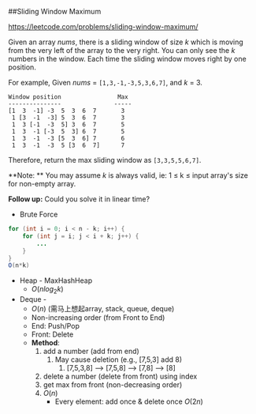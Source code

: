 ##Sliding Window Maximum

https://leetcode.com/problems/sliding-window-maximum/

Given an array *nums*, there is a sliding window of size *k* which is moving from the very left of the array to the very right. You can only see the *k* numbers in the window. Each time the sliding window moves right by one position.

For example,
Given *nums* = `[1,3,-1,-3,5,3,6,7]`, and *k* = 3.

```
Window position                Max
---------------               -----
[1  3  -1] -3  5  3  6  7       3
 1 [3  -1  -3] 5  3  6  7       3
 1  3 [-1  -3  5] 3  6  7       5
 1  3  -1 [-3  5  3] 6  7       5
 1  3  -1  -3 [5  3  6] 7       6
 1  3  -1  -3  5 [3  6  7]      7

```

Therefore, return the max sliding window as `[3,3,5,5,6,7]`.

**Note: **
You may assume *k* is always valid, ie: 1 ≤ k ≤ input array's size for non-empty array.

**Follow up:**
Could you solve it in linear time?



* Brute Force

```java
for (int i = 0; i < n - k; i++) {
    for (int j = i; j < i + k; j++) {
        ...
    }
}
O(n*k)
```

* Heap - MaxHashHeap
  * $O(nlog_2k)$
* Deque - 
  * $O(n)$ (需马上想起array, stack, queue, deque)
  * Non-increasing order (from Front to End)
  * End: Push/Pop
  * Front: Delete 
  * **Method**:
    1. add a number (add from end)
       1. May cause deletion (e.g., [7,5,3] add 8)
          1. [7,5,3,8] —> [7,5,8] —> [7,8] —> [8]
    2. delete a number (delete from front) using index
    3. get max from front (non-decreasing order)
    4. $O(n)$
       * Every element: add once & delete once $O(2n)$



```java




```



